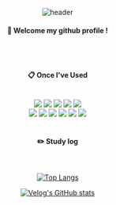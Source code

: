 <div align="center"> 

![header](https://capsule-render.vercel.app/api?type=cylinder&color=000000&height=150&section=header&text=893107&fontColor=ffffff&fontSize=70&animation=fadeIn&fontAlignY=55&desc=%20&descAlignY=62&descAlign=62)
  
####  :wave: Welcome my github profile !

  
 <br/>
 <br/>
  
####  :clipboard: Once I've Used 
  
 <br/>
  
<img src="https://img.shields.io/badge/JAVA-007396?style=for-the-badge&logo=Java&logoColor=white">
<img src="https://img.shields.io/badge/JavaScript-F7DF1E?style=for-the-badge&logo=JavaScript&logoColor=white">
<img src="https://img.shields.io/badge/Spring-6DB33F?style=for-the-badge&logo=Spring&logoColor=white">
<img src="https://img.shields.io/badge/HTML5-E34F26?style=for-the-badge&logo=HTML5&logoColor=white">
<img src="https://img.shields.io/badge/CSS3-1572B6?style=for-the-badge&logo=CSS3&logoColor=white"> <br>
<img src="https://img.shields.io/badge/MySQL-4479A1?style=for-the-badge&logo=MySQL&logoColor=white">
<img src="https://img.shields.io/badge/Oracle-F80000?style=for-the-badge&logo=Oracle&logoColor=white"> 
<img src="https://img.shields.io/badge/aws-232F3E?style=for-the-badge&logo=Amazon aws&logoColor=white">
<img src="https://img.shields.io/badge/Eclipse-2C2255?style=for-the-badge&logo=Eclipse%20IDE&logoColor=white">
<img src="https://img.shields.io/badge/github-181717?style=for-the-badge&logo=github&logoColor=white">
<img src="https://img.shields.io/badge/VSCode-007ACC?style=for-the-badge&logo=VisualStudioCode&logoColor=white">
 
   <br/>
   <br/>
 
#### :pencil2: Study log
 
  <br/>
  
[![Top Langs](https://github-readme-stats.vercel.app/api/top-langs/?username=893107&layout=compact)](https://github.com/anuraghazra/github-readme-stats)
  
[![Velog's GitHub stats](https://velog-readme-stats.vercel.app/api?name=somm&color=dark)](https://velog.io/@somm)
</div>



<!--
**jangjunho2/jangjunho2** is a ✨ _special_ ✨ repository because its `README.md` (this file) appears on your GitHub profile.

Here are some ideas to get you started:

- 🔭 I’m currently working on ...
- 🌱 I’m currently learning ...
- 👯 I’m looking to collaborate on ...
- 🤔 I’m looking for help with ...
- 💬 Ask me about ...
- 📫 How to reach me: ...
- 😄 Pronouns: ...
- ⚡ Fun fact: ...
-->
